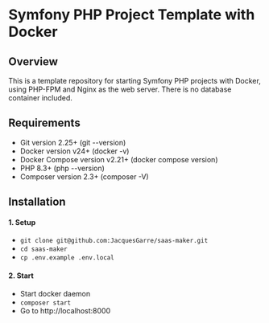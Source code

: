 # Symfony PHP Project Template with Docker

## Overview

This is a template repository for starting Symfony PHP projects with Docker, using PHP-FPM and Nginx as the web server. There is no database container included.

## Requirements

- Git version 2.25+ (git --version)
- Docker version v24+ (docker -v)
- Docker Compose version v2.21+ (docker compose version)
- PHP 8.3+ (php --version)
- Composer version 2.3+ (composer -V)

 
## Installation

#### 1. Setup
- `git clone git@github.com:JacquesGarre/saas-maker.git`
- `cd saas-maker`
- `cp .env.example .env.local`

#### 2. Start 
- Start docker daemon
- `composer start`
- Go to http://localhost:8000

